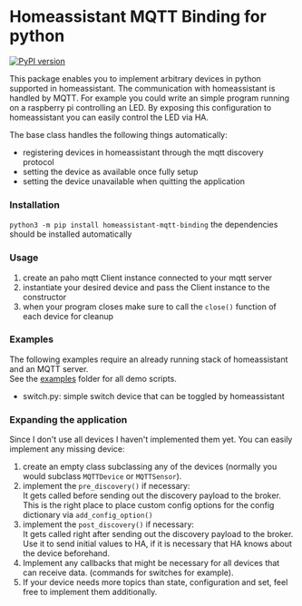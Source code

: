 # Homeassistant MQTT Binding for python
[![PyPI version](https://badge.fury.io/py/homeassistant-mqtt-binding.svg)](https://badge.fury.io/py/homeassistant-mqtt-binding)

This package enables you to implement arbitrary devices in python supported in homeassistant. The communication with
homeassistant is handled by MQTT. For example you could write an simple program running on a raspberry pi controlling an
LED. By exposing this configuration to homeassistant you can easily control the LED via HA.

The base class handles the following things automatically:

* registering devices in homeassistant through the mqtt discovery protocol
* setting the device as available once fully setup
* setting the device unavailable when quitting the application

### Installation

`python3 -m pip install homeassistant-mqtt-binding`
the dependencies should be installed automatically

### Usage

1. create an paho mqtt Client instance connected to your mqtt server
2. instantiate your desired device and pass the Client instance to the constructor
3. when your program closes make sure to call the `close()` function of each device for cleanup

### Examples

The following examples require an already running stack of homeassistant and an MQTT server.  
See the [examples](https://gitlab.com/anphi/homeassistant-mqtt-binding/HaMqtt/examples) folder for all demo scripts.

* switch.py:
  simple switch device that can be toggled by homeassistant

### Expanding the application

Since I don't use all devices I haven't implemented them yet. You can easily implement any missing device:

1. create an empty class subclassing any of the devices (normally you would subclass `MQTTDevice` or `MQTTSensor`).
2. implement the `pre_discovery()` if necessary:  
   It gets called before sending out the discovery payload to the broker. This is the right place to place custom config
   options for the config
   dictionary via `add_config_option()`
3. implement the `post_discovery()` if necessary:  
   It gets called right after sending out the discovery payload to the broker. Use it to send initial values to HA, if
   it is necessary that
   HA knows about the device beforehand.
4. Implement any callbacks that might be necessary for all devices that can receive data. (commands for switches for
   example).
5. If your device needs more topics than state, configuration and set, feel free to implement them additionally.